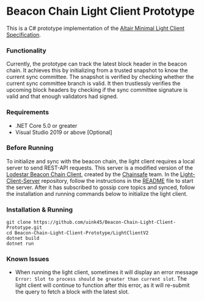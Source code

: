 # Beacon Chain Light Client Prototype

This is a C# prototype implementation of the [Altair Minimal Light Client Specification](https://github.com/ethereum/consensus-specs/blob/dev/specs/altair/sync-protocol.md). 

### Functionality
Currently, the prototype can track the latest block header in the beacon chain. It achieves this by initializing from a trusted snapshot to know the current sync committee. The snapshot is verified by checking whether the current sync committee branch is valid. It then trustlessly verifies the upcoming block headers by checking if the sync committee signature is valid and that enough validators had signed. 

### Requirements
- .NET Core 5.0 or greater
- Visual Studio 2019 or above [Optional]

### Before Running
To initialize and sync with the beacon chain, the light client requires a local server to send REST-API requests. This server is a modified version of the [Lodestar Beacon Chain Client](https://github.com/ChainSafe/lodestar), created by the [Chainsafe](https://github.com/ChainSafe) team. In the [Light-Client-Server](https://github.com/uink45/Light-Client-Server) repository, follow the instructions in the [README](https://github.com/uink45/Light-Client-Server/blob/main/README.md) file to start the server. After it has subscribed to gossip core topics and synced, follow the installation and running commands below to initialize the light client.

### Installation & Running
```
git clone https://github.com/uink45/Beacon-Chain-Light-Client-Prototype.git
cd Beacon-Chain-Light-Client-Prototype/LightClientV2
dotnet build
dotnet run
```

### Known Issues
- When running the light client, sometimes it will display an error message `Error: Slot to process should be greater than current slot`. The light client will continue to function after this error, as it will re-submit the query to fetch a block with the latest slot.
